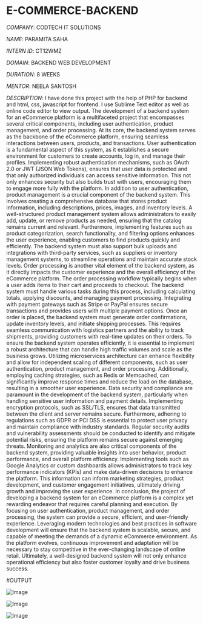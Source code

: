 # E-COMMERCE-BACKEND

*COMPANY*: CODTECH IT SOLUTIONS

*NAME*: PARAMITA SAHA

*INTERN ID*: CT12WMZ

*DOMAIN*: BACKEND WEB DEVELOPMENT

*DURATION*: 8 WEEKS

*MENTOR*: NEELA SANTOSH

*DESCRIPTION*: I have done this project with the help of PHP for backend and html, css, javascript for frontend. I use Sublime Text editor as well as online code editor to view output. The development of a backend system for an eCommerce platform is a multifaceted project that encompasses several critical components, including user authentication, product management, and order processing. At its core, the backend system serves as the backbone of the eCommerce platform, ensuring seamless interactions between users, products, and transactions. User authentication is a fundamental aspect of this system, as it establishes a secure environment for customers to create accounts, log in, and manage their profiles. Implementing robust authentication mechanisms, such as OAuth 2.0 or JWT (JSON Web Tokens), ensures that user data is protected and that only authorized individuals can access sensitive information. This not only enhances security but also builds trust with users, encouraging them to engage more fully with the platform. In addition to user authentication, product management is a crucial component of the backend system. This involves creating a comprehensive database that stores product information, including descriptions, prices, images, and inventory levels. A well-structured product management system allows administrators to easily add, update, or remove products as needed, ensuring that the catalog remains current and relevant. Furthermore, implementing features such as product categorization, search functionality, and filtering options enhances the user experience, enabling customers to find products quickly and efficiently. The backend system must also support bulk uploads and integrations with third-party services, such as suppliers or inventory management systems, to streamline operations and maintain accurate stock levels. Order processing is another vital element of the backend system, as it directly impacts the customer experience and the overall efficiency of the eCommerce platform. The order processing workflow typically begins when a user adds items to their cart and proceeds to checkout. The backend system must handle various tasks during this process, including calculating totals, applying discounts, and managing payment processing. Integrating with payment gateways such as Stripe or PayPal ensures secure transactions and provides users with multiple payment options. Once an order is placed, the backend system must generate order confirmations, update inventory levels, and initiate shipping processes. This requires seamless communication with logistics partners and the ability to track shipments, providing customers with real-time updates on their orders. To ensure the backend system operates efficiently, it is essential to implement a robust architecture that can handle high traffic volumes and scale as the business grows. Utilizing microservices architecture can enhance flexibility and allow for independent scaling of different components, such as user authentication, product management, and order processing. Additionally, employing caching strategies, such as Redis or Memcached, can significantly improve response times and reduce the load on the database, resulting in a smoother user experience. Data security and compliance are paramount in the development of the backend system, particularly when handling sensitive user information and payment details. Implementing encryption protocols, such as SSL/TLS, ensures that data transmitted between the client and server remains secure. Furthermore, adhering to regulations such as GDPR or PCI DSS is essential to protect user privacy and maintain compliance with industry standards. Regular security audits and vulnerability assessments should be conducted to identify and mitigate potential risks, ensuring the platform remains secure against emerging threats. Monitoring and analytics are also critical components of the backend system, providing valuable insights into user behavior, product performance, and overall platform efficiency. Implementing tools such as Google Analytics or custom dashboards allows administrators to track key performance indicators (KPIs) and make data-driven decisions to enhance the platform. This information can inform marketing strategies, product development, and customer engagement initiatives, ultimately driving growth and improving the user experience. In conclusion, the project of developing a backend system for an eCommerce platform is a complex yet rewarding endeavor that requires careful planning and execution. By focusing on user authentication, product management, and order processing, the system can provide a secure, efficient, and user-friendly experience. Leveraging modern technologies and best practices in software development will ensure that the backend system is scalable, secure, and capable of meeting the demands of a dynamic eCommerce environment. As the platform evolves, continuous improvement and adaptation will be necessary to stay competitive in the ever-changing landscape of online retail. Ultimately, a well-designed backend system will not only enhance operational efficiency but also foster customer loyalty and drive business success.

#OUTPUT

![Image](https://github.com/user-attachments/assets/92a11a69-850f-48cf-b705-3184c301fe74)

![Image](https://github.com/user-attachments/assets/a8635d05-410b-4274-8301-a42a69980afe)

![Image](https://github.com/user-attachments/assets/ae101a40-6d6f-4a38-99a6-46f287a87dc6)
